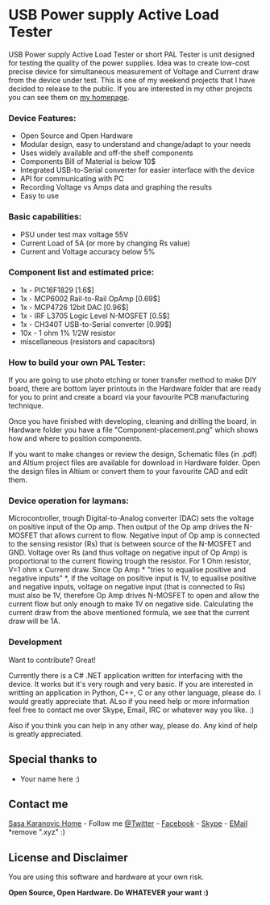 # USB Power supply Active Load Tester

USB Power supply Active Load Tester or short PAL Tester is unit designed for testing the quality of the power supplies.
Idea was to create low-cost precise device for simultaneous measurement of Voltage and Current draw from the device under test. This is one of my weekend projects that I have decided to release to the public. If you are interested in my other projects you can see them on [my homepage].

### Device Features:
- Open Source and Open Hardware
- Modular design, easy to understand and change/adapt to your needs
- Uses widely available and off-the shelf components
- Components Bill of Material is below 10$
- Integrated USB-to-Serial converter for easier interface with the device
- API for communicating with PC
- Recording Voltage vs Amps data and graphing the results
- Easy to use

### Basic capabilities:
- PSU under test max voltage 55V
- Current Load of 5A (or more by changing Rs value)
- Current and Voltage accuracy below 5%


### Component list and estimated price:
- 1x - PIC16F1829 [1.6$]
- 1x - MCP6002 Rail-to-Rail OpAmp [0.69$]
- 1x - MCP4726 12bit DAC [0.96$]
- 1x - IRF L3705 Logic Level N-MOSFET [0.5$]
- 1x - CH340T USB-to-Serial converter [0.99$]
- 10x - 1 ohm 1% 1/2W resistor
- miscellaneous (resistors and capacitors)


### How to build your own PAL Tester:
 If you are going to use photo etching or toner transfer method to make DIY board, there are bottom layer printouts in the Hardware folder that are ready for you to print and create a board via your favourite PCB manufacturing technique.

Once you have finished with developing, cleaning and drilling the board, in Hardware folder you have a file "Component-placement.png" which shows how and where to position components.

If you want to make changes or review the design, Schematic files (in .pdf) and Altium project files are available for download in Hardware folder. Open the design files in Altium or convert them to your favourite CAD and edit them.


### Device operation for laymans:
Microcontroller, trough Digital-to-Analog converter (DAC) sets the voltage on positive input of the Op amp. Then output of the Op amp drives the N-MOSFET that allows current to flow. Negative input of Op amp is connected to the sensing resistor (Rs) that is between source of the N-MOSFET and GND. Voltage over Rs (and thus voltage on negative input of Op Amp) is proportional to the current flowing trough the resistor. For 1 Ohm resistor, V=1 ohm x Current draw. Since Op Amp * "tries to equalise positive and negative inputs" *, if the voltage on positive input is 1V, to equalise positive and negative inputs, voltage on negative input (that is connected to Rs) must also be 1V, therefore Op Amp drives N-MOSFET to open and allow the current flow but only enough to make 1V on negative side. Calculating the current draw from the above mentioned formula, we see that the current draw will be 1A.

### Development

Want to contribute? Great!

Currently there is a C# .NET application written for interfacing with the device. It works but it's very rough and very basic. If you are interested in writting an application in Python, C++, C or any other language, please do. I would greatly appreciate that. ALso if you need help or more information feel free to contact me over Skype, Email, IRC or whatever way you like. :)

Also if you think you can help in any other way, please do. Any kind of help is greatly appreciated.

Special thanks to
----
- Your name here :)

Contact me
----
[Sasa Karanovic Home] - Follow me [@Twitter] - [Facebook] - [Skype] - [EMail] *remove ".xyz" :)


License and Disclaimer
----
You are using this software and hardware at your own risk.

**Open Source, Open Hardware. Do WHATEVER your want :)**

[Sasa Karanovic Home]:http://sasakaranovic.com
[my homepage]:http://sasakaranovic.com
[@Twitter]:http://twitter.com/iSaleK
[Facebook]:https://www.facebook.com/SasaKaranovic
[Skype]:skype:coldkeyboard
[EMail]:mailto:sale@mrdnise.xyz.com
